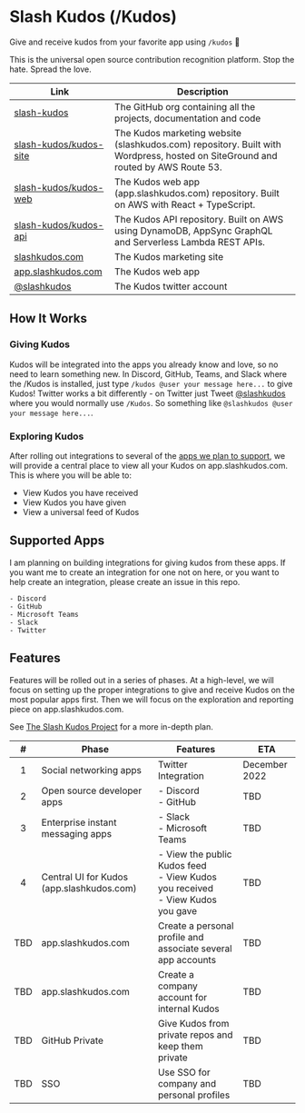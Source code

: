 # Slash Kudos (/Kudos)

Give and receive kudos from your favorite app using `/kudos` 🎉

This is the universal open source contribution recognition platform. Stop the hate. Spread the love.

| Link | Description |
| ---- | ----------- |
| [slash-kudos](https://github.com/slash-kudos) | The GitHub org containing all the projects, documentation and code |
| [slash-kudos/kudos-site](https://github.com/slash-kudos/kudos-site) | The Kudos marketing website (slashkudos.com) repository. Built with Wordpress, hosted on SiteGround and routed by AWS Route 53. |
| [slash-kudos/kudos-web](https://github.com/slash-kudos/kudos-web) | The Kudos web app (app.slashkudos.com) repository. Built on AWS with React + TypeScript. |
| [slash-kudos/kudos-api](https://github.com/slash-kudos/kudos-api) | The Kudos API repository. Built on AWS using DynamoDB, AppSync GraphQL and Serverless Lambda REST APIs. |
| [slashkudos.com](slashkudos.com) | The Kudos marketing site |
| [app.slashkudos.com](app.slashkudos.com) | The Kudos web app |
| [@slashkudos][Kudos Twitter] | The Kudos twitter account |

## How It Works

### Giving Kudos

Kudos will be integrated into the apps you already know and love, so no need to learn something new. In Discord, GitHub, Teams, and Slack where the /Kudos is installed, just type `/kudos @user your message here...` to give Kudos! Twitter works a bit differently - on Twitter just Tweet [@slashkudos][Kudos Twitter] where you would normally use `/Kudos`. So something like `@slashkudos @user your message here...`.

### Exploring Kudos

After rolling out integrations to several of the [apps we plan to support](#supported-apps), we will provide a central place to view all your Kudos on app.slashkudos.com. This is where you will be able to:

- View Kudos you have received
- View Kudos you have given
- View a universal feed of Kudos

## Supported Apps

I am planning on building integrations for giving kudos from these apps. If you want me to create an integration for one not on here, or you want to help create an integration, please create an issue in this repo.

```
- Discord
- GitHub
- Microsoft Teams
- Slack
- Twitter
```

## Features

Features will be rolled out in a series of phases. At a high-level, we will focus on setting up the proper integrations to give and receive Kudos on the most popular apps first. Then we will focus on the exploration and reporting piece on app.slashkudos.com.

See [The Slash Kudos Project](https://github.com/orgs/slash-kudos/projects/1/views/1) for a more in-depth plan.

| # | Phase | Features | ETA |
| :-: | ----- | -------- | ---
| 1 | Social networking apps | Twitter Integration | December 2022
| 2 | Open source developer apps | - Discord<br/>- GitHub | TBD
| 3 | Enterprise instant messaging apps | - Slack<br/>- Microsoft Teams | TBD
| 4 | Central UI for Kudos (app.slashkudos.com) | - View the public Kudos feed<br/>- View Kudos you received<br/>- View Kudos you gave | TBD
| TBD | app.slashkudos.com | Create a personal profile and associate several app accounts | TBD
| TBD | app.slashkudos.com | Create a company account for internal Kudos | TBD
| TBD | GitHub Private | Give Kudos from private repos and keep them private | TBD
| TBD | SSO | Use SSO for company and personal profiles | TBD

<!-- Links -->
[Kudos Twitter]: https://twitter.com/slashkudos
